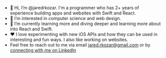- 👋 Hi, I’m @jaredrkozar. I'm a programmer who has 2+ years of experience building apps and websites with Swift and React.  
- 👀 I’m interested in computer science and web design.
- 🌱 I’m currently learning more and diving deeper and learning more about into React and Swift.
- ❤️ I love experimenting with new iOS APIs and how they can be used in interesting and fun ways. I also like working on websites.  
- Feel free to reach out to me via email jared.rkozar@gmail.com or by [connecting with me on LinkedIn](https://www.linkedin.com/in/jaredkozar/)
